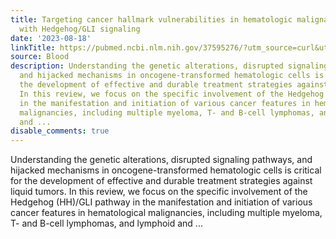 ```yaml
---
title: Targeting cancer hallmark vulnerabilities in hematologic malignancies by interfering
  with Hedgehog/GLI signaling
date: '2023-08-18'
linkTitle: https://pubmed.ncbi.nlm.nih.gov/37595276/?utm_source=curl&utm_medium=rss&utm_campaign=journals&utm_content=7603509&fc=None&ff=20230819180949&v=2.17.9.post6+86293ac
source: Blood
description: Understanding the genetic alterations, disrupted signaling pathways,
  and hijacked mechanisms in oncogene-transformed hematologic cells is critical for
  the development of effective and durable treatment strategies against liquid tumors.
  In this review, we focus on the specific involvement of the Hedgehog (HH)/GLI pathway
  in the manifestation and initiation of various cancer features in hematological
  malignancies, including multiple myeloma, T- and B-cell lymphomas, and lymphoid
  and ...
disable_comments: true
---
```

Understanding the genetic alterations, disrupted signaling pathways, and hijacked mechanisms in oncogene-transformed hematologic cells is critical for the development of effective and durable treatment strategies against liquid tumors. In this review, we focus on the specific involvement of the Hedgehog (HH)/GLI pathway in the manifestation and initiation of various cancer features in hematological malignancies, including multiple myeloma, T- and B-cell lymphomas, and lymphoid and ...
